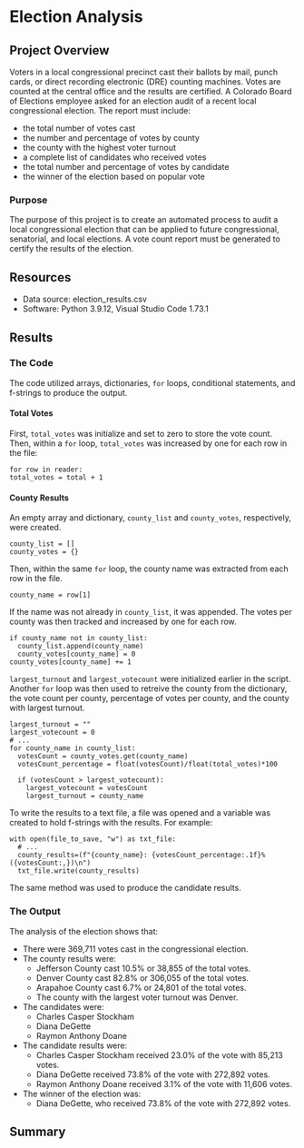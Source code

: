 # Election Analysis
## Project Overview
Voters in a local congressional precinct cast their ballots by mail, punch cards, or direct recording electronic (DRE) counting machines. Votes are counted at the central office and the results are certified. A Colorado Board of Elections employee asked for an election audit of a recent local congressional election. The report must include: 
* the total number of votes cast
* the number and percentage of votes by county
* the county with the highest voter turnout
* a complete list of candidates who received votes
* the total number and percentage of votes by candidate
* the winner of the election based on popular vote

### Purpose
The purpose of this project is to create an automated process to audit a local congressional election that can be applied to future congressional, senatorial, and local elections. A vote count report must be generated to certify the results of the election.

## Resources
- Data source: election_results.csv
- Software: Python 3.9.12, Visual Studio Code 1.73.1

## Results
### The Code
The code utilized arrays, dictionaries, `for` loops, conditional statements, and f-strings to produce the output. 

#### Total Votes
First, `total_votes` was initialize and set to zero to store the vote count. Then, within a `for` loop, `total_votes` was increased by one for each row in the file:
```
for row in reader:
total_votes = total + 1
```

#### County Results
An empty array and dictionary, `county_list` and `county_votes`, respectively, were created. 
```
county_list = []
county_votes = {}
```
Then, within the same `for` loop, the county name was extracted from each row in the file. 
```
county_name = row[1]
```
If the name was not already in `county_list`, it was appended. The votes per county was then tracked and increased by one for each row.
```
if county_name not in county_list:
  county_list.append(county_name)
  county_votes[county_name] = 0
county_votes[county_name] += 1
```
`largest_turnout` and `largest_votecount` were initialized earlier in the script. Another `for` loop was then used to retreive the county from the dictionary, the vote count per county, percentage of votes per county, and the county with largest turnout. 
```
largest_turnout = ""
largest_votecount = 0
# ...
for county_name in county_list:
  votesCount = county_votes.get(county_name)
  votesCount_percentage = float(votesCount)/float(total_votes)*100
  
  if (votesCount > largest_votecount):
    largest_votecount = votesCount
    largest_turnout = county_name
```
To write the results to a text file, a file was opened and a variable was created to hold f-strings with the results. For example: 
```
with open(file_to_save, "w") as txt_file:
  # ...
  county_results=(f"{county_name}: {votesCount_percentage:.1f}% ({votesCount:,})\n")
  txt_file.write(county_results)
```
The same method was used to produce the candidate results. 

### The Output
The analysis of the election shows that:
- There were 369,711 votes cast in the congressional election.
- The county results were:
  - Jefferson County cast 10.5% or 38,855 of the total votes.
  - Denver County cast 82.8% or 306,055 of the total votes.
  - Arapahoe County cast 6.7% or 24,801 of the total votes.
  - The county with the largest voter turnout was Denver.
- The candidates were:
  - Charles Casper Stockham
  - Diana DeGette
  - Raymon Anthony Doane
- The candidate results were:
  -  Charles Casper Stockham received 23.0% of the vote with 85,213 votes.
  -  Diana DeGette received 73.8% of the vote with 272,892 votes.
  -  Raymon Anthony Doane received 3.1% of the vote with 11,606 votes.
- The winner of the election was:
  - Diana DeGette, who received 73.8% of the vote with 272,892 votes.

## Summary

